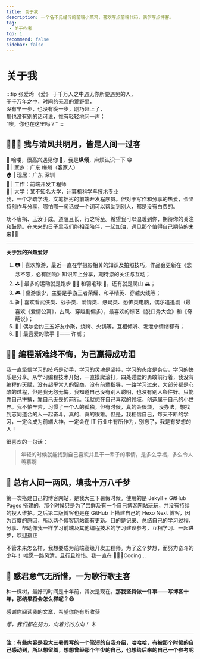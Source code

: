 ```yaml
---
title: 关于我
description: 一个名不见经传的前端小菜鸡，喜欢写点前端代码，偶尔写点博客。
tag:
 - 关于作者
top: 1
recommend: false
sidebar: false
---
```


# 关于我
:::tip 张爱玲 《爱》
于千万人之中遇见你所要遇见的人，<br>
于千万年之中，时间的无涯的荒野里，<br>
没有早一步，也没有晚一步，刚巧赶上了，<br>
那也没有别的话可说，惟有轻轻地问一声：<br>
“噢，你也在这里吗？”
:::

## 🙋🏻‍♂️ 我与清风共明月，皆是人间一过客

👋 哈喽，很高兴遇见你 🥳，我是**纵倾**，麻烦认识一下 😁<br>
🏡 | 家乡：广东 梅州（客家人）<br>
🏠 | 现居：广东 深圳<br>
💼 | 工作：前端开发工程师<br>
🏫 | 大学：某不知名大学，计算机科学与技术专业<br>
我，一个才疏学浅，文笔拙劣的前端开发程序员。但对于写作和分享的热爱，会坚持创作与分享，哪怕哪一句话或一个词可以帮助到别人，都是没有白费的。

功不唐捐、玉汝于成。道阻且长，行之将至。希望我可以温暖到你，期待你的关注和鼓励。在未来的日子里我们能相互陪伴，一起加油，遇见那个值得自己期待的未来💪🏻

---
**关于我的兴趣爱好**
1. 📷 | 喜欢旅游，最近一直在学摄影相关的知识及拍照技巧，作品会更新在《念念不忘，必有回响》知识库上分享，期待您的关注与互动；
2. ⛳️ | 最多的运动就是跑步 🏃🏻 和羽毛球 🏸，还有就是爬山 🏔；
3. 🎮 | 桌游很少，主要是手游王者荣耀、和平精英、穿越火线等；
4. 🎬 | 喜欢看武侠类、战争类、爱情类、悬疑类、恐怖类电脑，偶尔追追剧（最喜欢《爱情公寓》，古风、穿越剧偏多），最喜欢的综艺《脱口秀大会》和《奇葩说》；
5. 🍺 | 偶尔会约三五好友小聚，烧烤、火锅等，互相倾听、发泄小情绪都有；
6. 🎵 | 最喜爱的歌手 🎤—— 许嵩；

## 💪🏻 编程渐难终不悔，为己赢得成功泪

我一直坚信学习的技巧是动手，学习的灵魂是坚持，学习的态度是务实，学习的快乐是分享。从学习编程技术开始，一直摸爬滚打，四处碰壁的勇敢前行着，我没有编程的天赋，没有超乎常人的智商，没有前辈指导，一路学习过来，大部分都是心酸的过程，但是我无怨无悔，我知道自己没有别人聪明，也没有别人条件好。只能靠自己拼搏，靠自己无畏的前行。我就想在自己喜欢的领域，创造属于自己的小世界。我不怕辛苦，习惯了一个人的孤独，但有时候，真的会很烦， 没办法，想找到志同道合的人一起奋斗，真的、真的很难。但是，我相信自己，每天不断的学习，一定会成为前端大神，一定会在 IT 行业中有所作为，别忘了，我是有梦想的人！

很喜欢的一句话：
>年轻的时候就能找到自己喜欢并且干一辈子的事情，是多么幸福，多么令人羡慕啊

## 🌈 总有人间一两风，填我十万八千梦

第一次搭建自己的博客网站，是我大三下暑假时候。使用的是 Jekyll + GitHub Pages 搭建的，那个时候只是为了尝鲜及有一个自己博客网站玩玩，并没有持续的投入维护。之后第二版博客也是在 GitHub 上搭建自己的 Hexo Next 博客，因为百度的原因，所以两个博客网站都有更新。目的是记录、总结自己的学习过程，分享、帮助像我一样学习前端及其他编程技术的学习建议参考，互相学习、一起进步，欢迎指正

不管未来怎么样，我想要成为前端高级开发工程师。为了这个梦想，而努力奋斗的少年！
唯愿一路风清，且行且珍惜。我一直在 👨🏻‍💻Coding…

## 🌹 感君意气无所惜，一为歌行歌主客

种一棵树，最好的时间是十年前，其次是现在。**那我坚持做一件事——写博客十年，那结果将会怎么样呢？😄**

感谢你阅读我的文章，希望你能有所收获

*愿，我们都在努力，向着光的方向！* ☀️

---
**注：有些内容是我大三暑假写的一个简短的自我介绍，哈哈哈，有被那个时候的自己感动到，所以想留着，想想曾经那个年少的自己，也想给后来的自己一个参考呢**
